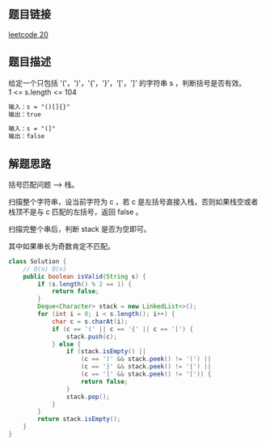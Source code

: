 ## 题目链接

[leetcode 20](https://leetcode.cn/problems/valid-parentheses/)

## 题目描述

给定一个只包括 '('，')'，'{'，'}'，'['，']' 的字符串 s ，判断括号是否有效。  
1 <= s.length <= 104

```html
输入：s = "()[]{}"
输出：true

输入：s = "(]"
输出：false
```

## 解题思路

括号匹配问题 --> 栈。  

扫描整个字符串，设当前字符为 c ，若 c 是左括号直接入栈，否则如果栈空或者栈顶不是与 c 匹配的左括号，返回 false 。  

扫描完整个串后，判断 stack 是否为空即可。  

其中如果串长为奇数肯定不匹配。

```java
class Solution {
    // O(n) O(n)
    public boolean isValid(String s) {
        if (s.length() % 2 == 1) {
            return false;
        }
        Deque<Character> stack = new LinkedList<>();
        for (int i = 0; i < s.length(); i++) {
            char c = s.charAt(i);
            if (c == '(' || c == '{' || c == '[') {
                stack.push(c);
            } else {
                if (stack.isEmpty() || 
                    (c == ')' && stack.peek() != '(') || 
                    (c == '}' && stack.peek() != '{') || 
                    (c == ']' && stack.peek() != '[')) {
                    return false;
                }
                stack.pop();
            }
        }
        return stack.isEmpty();
    }
}
```

